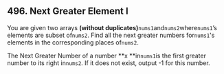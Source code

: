 ## 496. Next Greater Element I

You are given two arrays **\(without duplicates\)**`nums1`and`nums2`where`nums1`’s elements are subset of`nums2`. Find all the next greater numbers for`nums1`'s elements in the corresponding places of`nums2`.

The Next Greater Number of a number **x **in`nums1`is the first greater number to its right in`nums2`. If it does not exist, output -1 for this number.



